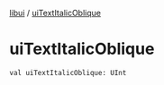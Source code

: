 [libui](README.md) / [uiTextItalicOblique](ui-text-italic-oblique.md)

# uiTextItalicOblique

`val uiTextItalicOblique: UInt`